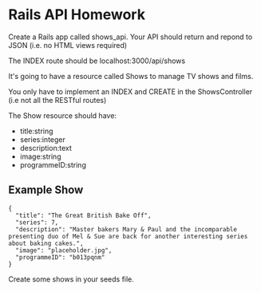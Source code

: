 # Rails API Homework

Create a Rails app called shows_api. Your API should return and repond to JSON (i.e. no HTML views required)

The INDEX route should be localhost:3000/api/shows

It's going to have a resource called Shows to manage TV shows and films.

You only have to implement an INDEX and CREATE in the ShowsController (i.e not all the RESTful routes)

The Show resource should have:

  - title:string
  - series:integer
  - description:text
  - image:string
  - programmeID:string


## Example Show

```
{
  "title": "The Great British Bake Off",
  "series": 7,
  "description": "Master bakers Mary & Paul and the incomparable presenting duo of Mel & Sue are back for another interesting series about baking cakes.",
  "image": "placeholder.jpg",
  "programmeID": "b013pqnm" 
}
```

Create some shows in your seeds file.
